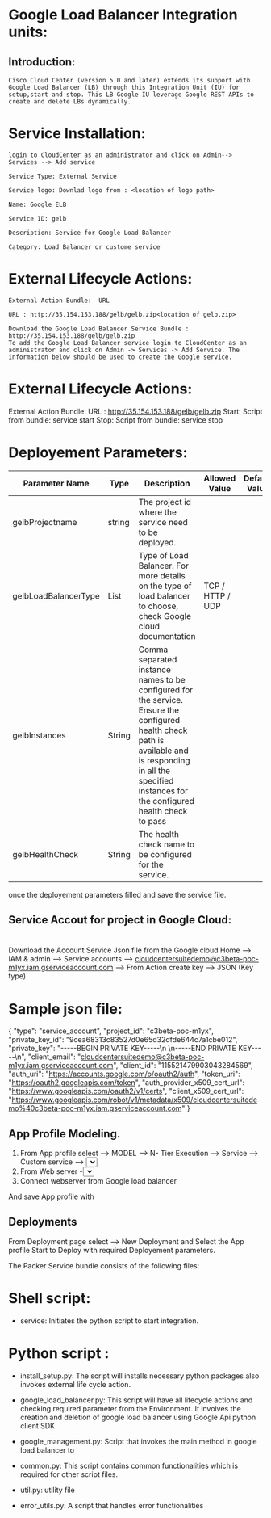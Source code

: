 # Google Load Balancer Integration units:
## Introduction:
    Cisco Cloud Center (version 5.0 and later) extends its support with Google Load Balancer (LB) through this Integration Unit (IU) for setup,start and stop. This LB Google IU leverage Google REST APIs to create and delete LBs dynamically.
# Service Installation:
    login to CloudCenter as an administrator and click on Admin--> Services --> Add service
    
    Service Type: External Service
    
    Service logo: Downlad logo from : <location of logo path>
    
    Name: Google ELB
    
    Service ID: gelb
    
    Description: Service for Google Load Balancer
    
    Category: Load Balancer or custome service
    
# External Lifecycle Actions:
    External Action Bundle:  URL 
    
    URL : http://35.154.153.188/gelb/gelb.zip<location of gelb.zip> 
    
    Download the Google Load Balancer Service Bundle : http://35.154.153.188/gelb/gelb.zip
    To add the Google Load Balancer service login to CloudCenter as an administrator and click on Admin -> Services -> Add Service. The information below should be used to create the Google service.
    
    
    
    
    
# External Lifecycle Actions:
External Action Bundle: 
URL : http://35.154.153.188/gelb/gelb.zip<location of gelb.zip> 
Start:
Script from bundle: service start
Stop:
Script from bundle: service stop
# Deployement Parameters:
| Parameter Name	| Type	 | Description | Allowed Value |Default Value |
| ------ | ------ | ------ |------ | ------ |
| gelbProjectname | string | The project id where the service need to be deployed.| <samplename> |  |
| gelbLoadBalancerType |	List |	Type of Load Balancer. For more details on the type of load balancer to choose, check Google cloud documentation | TCP / HTTP / UDP | 
|gelbInstances | String | Comma separated instance names to be configured for the service. Ensure the configured health check path is  available and is responding in all the specified instances for the configured health check to pass
| gelbHealthCheck |	String |	The health check name to be configured for the service. | 

once the deployement parameters filled and save the service file.


## Service Accout for project in Google Cloud:
#
Download the Account Service Json file from the Google cloud
Home --> IAM & admin --> Service accounts --> <cloudcentersuitedemo@c3beta-poc-m1yx.iam.gserviceaccount.com> --> From Action 
create key --> JSON (Key type)



# Sample json file:
{
  "type": "service_account",
  "project_id": "c3beta-poc-m1yx",
  "private_key_id": "9cea68313c83527d0e65d32dfde644c7a1cbe012",
  "private_key": "-----BEGIN PRIVATE KEY-----\n<xxxxx> \n-----END PRIVATE KEY-----\n",
  "client_email": "cloudcentersuitedemo@c3beta-poc-m1yx.iam.gserviceaccount.com",
  "client_id": "115521479903043284569",
  "auth_uri": "https://accounts.google.com/o/oauth2/auth",
  "token_uri": "https://oauth2.googleapis.com/token",
  "auth_provider_x509_cert_url": "https://www.googleapis.com/oauth2/v1/certs",
  "client_x509_cert_url": "https://www.googleapis.com/robot/v1/metadata/x509/cloudcentersuitedemo%40c3beta-poc-m1yx.iam.gserviceaccount.com"
}

## App Profile Modeling.

1. From App profile select --> MODEL --> N- Tier Execution --> Service --> Custom service --> <select load balancer and drag and drop to topology model>
2. From Web server -<Select webserver drag and drop>
3. Connect webserver from Google load balancer 

And save App profile with <AppName>

## Deployments

From Deployment page select --> New Deployment and Select the App profile 
Start to Deploy with required Deployement parameters.


The Packer Service bundle consists of the following files:



# Shell script:
 - service: Initiates the python script to start integration.

# Python script :
 - install_setup.py: The script will installs necessary python packages also invokes external life cycle action.
- google_load_balancer.py: This script will have all lifecycle actions and checking required parameter from the Environment. It involves the creation and deletion of google load balancer using Google Api python client SDK

 - google_management.py: Script that invokes the main method in google load balancer to 
 - common.py: This script contains common functionalities which is required for other script files.
 - util.py: utility file
 - error_utils.py: A script that handles error functionalities
 

 
 
